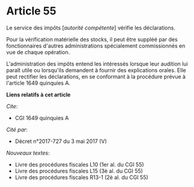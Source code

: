# Article 55

Le service des impôts [*autorité compétente*] vérifie les déclarations.

Pour la vérification matérielle des stocks, il peut être suppléé par des fonctionnaires d'autres administrations spécialement
commissionnés en vue de chaque opération.

L'administration des impôts entend les intéressés lorsque leur audition lui paraît utile ou lorsqu'ils demandent à fournir
des explications orales. Elle peut rectifier les déclarations, en se conformant à la procédure prévue à l'article 1649
quinquies A.

**Liens relatifs à cet article**

_Cite_:

  - CGI 1649 quinquies A

_Cité par_:

  - Décret n°2017-727 du 3 mai 2017 (V)

_Nouveaux textes_:

  - Livre des procédures fiscales L10 (1er al. du CGI 55)
  - Livre des procédures fiscales L15 (3è al. du CGI 55)
  - Livre des procédures fiscales R13-1 (2è al. du CGI 55)
